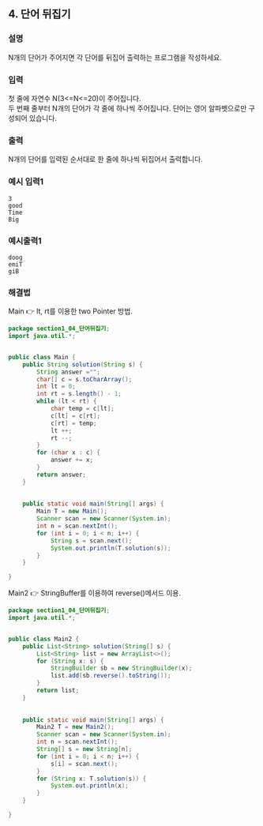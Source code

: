 ## 4. 단어 뒤집기
  
### 설명  
N개의 단어가 주어지면 각 단어를 뒤집어 출력하는 프로그램을 작성하세요.  
  
### 입력  
첫 줄에 자연수 N(3<=N<=20)이 주어집니다.  
두 번째 줄부터 N개의 단어가 각 줄에 하나씩 주어집니다. 단어는 영어 알파벳으로만 구성되어 있습니다.  
  
### 출력  
N개의 단어를 입력된 순서대로 한 줄에 하나씩 뒤집어서 출력합니다.  
  
### 예시 입력1  
```
3
good
Time
Big
```  
    
### 예시출력1  

```
doog
emiT
giB
```  
  
### 해결법   
Main 👉 lt, rt를 이용한 two Pointer 방법.  
```java
package section1_04_단어뒤집기;
import java.util.*;


public class Main {
	public String solution(String s) {
		String answer ="";
		char[] c = s.toCharArray();
		int lt = 0;
		int rt = s.length() - 1;
		while (lt < rt) {
			char temp = c[lt];
			c[lt] = c[rt];
			c[rt] = temp;
			lt ++;
			rt --;
		}
		for (char x : c) {
			answer += x;
		}
		return answer;
	}
	
	
	public static void main(String[] args) {
		Main T = new Main();
		Scanner scan = new Scanner(System.in);
		int n = scan.nextInt();
		for (int i = 0; i < n; i++) {
			String s = scan.next();
			System.out.println(T.solution(s));
		}
	}

}

```    
Main2 👉 StringBuffer를 이용하여 reverse()메서드 이용.  
```java
package section1_04_단어뒤집기;
import java.util.*;


public class Main2 {
	public List<String> solution(String[] s) {
		List<String> list = new ArrayList<>();
		for (String x: s) {
			StringBuilder sb = new StringBuilder(x);
			list.add(sb.reverse().toString());
		}
		return list;
	}
	
	
	public static void main(String[] args) {
		Main2 T = new Main2();
		Scanner scan = new Scanner(System.in);
		int n = scan.nextInt();
		String[] s = new String[n];
		for (int i = 0; i < n; i++) {
			s[i] = scan.next();
		}
		for (String x: T.solution(s)) {
			System.out.println(x);
		}
	}

}

```   